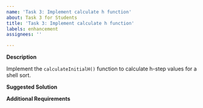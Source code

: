 ```yaml
---
name: 'Task 3: Implement calculate h function'
about: Task 3 for Students
title: 'Task 3: Implement calculate h function'
labels: enhancement
assignees: ''

---
```


**Description**

Implement the `calculateInitialH()` function to calculate h-step values for a shell sort.

**Suggested Solution**

   
**Additional Requirements**



